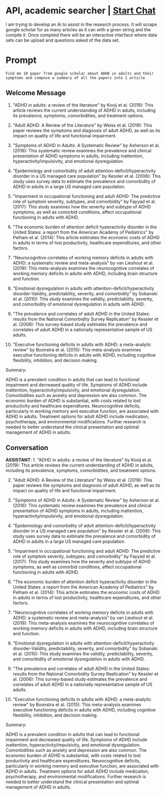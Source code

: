 

# API, academic searcher | [Start Chat](https://gptcall.net/chat.html?data=%7B%22contact%22%3A%7B%22id%22%3A%22q4JB1xKkn1Y43ihuOk4P4%22%2C%22flow%22%3Atrue%7D%7D)
I am trying to develop an Ai to assist in the research process. It will scrape google scholar for as many articles as it can with a given string and the compile it. Once compiled there will be an interactive interface where data sets can be upload and questions asked of the data set. 

# Prompt

```
Find me 10 paper from google scholar about ADHD in adults and their symptoms and compose a summary of all the papers into 1 article 
```

## Welcome Message
1. "ADHD in adults: a review of the literature" by Kooij et al. (2019): This article reviews the current understanding of ADHD in adults, including its prevalence, symptoms, comorbidities, and treatment options.



2. "Adult ADHD: A Review of the Literature" by Weiss et al. (2019): This paper reviews the symptoms and diagnosis of adult ADHD, as well as its impact on quality of life and functional impairment.



3. "Symptoms of ADHD in Adults: A Systematic Review" by Asherson et al. (2016): This systematic review examines the prevalence and clinical presentation of ADHD symptoms in adults, including inattention, hyperactivity/impulsivity, and emotional dysregulation.



4. "Epidemiology and comorbidity of adult attention-deficit/hyperactivity disorder in a US managed care population" by Kessler et al. (2006): This study uses survey data to estimate the prevalence and comorbidity of ADHD in adults in a large US managed care population.



5. "Impairment in occupational functioning and adult ADHD: The predictive role of symptom severity, subtypes, and comorbidity" by Fayyad et al. (2017): This study examines how the severity and subtype of ADHD symptoms, as well as comorbid conditions, affect occupational functioning in adults with ADHD.



6. "The economic burden of attention deficit hyperactivity disorder in the United States: a report from the American Academy of Pediatrics" by Pelham et al. (2014): This article estimates the economic costs of ADHD in adults in terms of lost productivity, healthcare expenditures, and other factors.



7. "Neurocognitive correlates of working memory deficits in adults with ADHD: a systematic review and meta-analysis" by van Lieshout et al. (2019): This meta-analysis examines the neurocognitive correlates of working memory deficits in adults with ADHD, including brain structure and function.



8. "Emotional dysregulation in adults with attention-deficit/hyperactivity disorder-Validity, predictability, severity, and comorbidity" by Sobanski et al. (2010): This study examines the validity, predictability, severity, and comorbidity of emotional dysregulation in adults with ADHD.



9. "The prevalence and correlates of adult ADHD in the United States: results from the National Comorbidity Survey Replication" by Kessler et al. (2006): This survey-based study estimates the prevalence and correlates of adult ADHD in a nationally representative sample of US adults.



10. "Executive functioning deficits in adults with ADHD: a meta-analytic review" by Boonstra et al. (2015): This meta-analysis examines executive functioning deficits in adults with ADHD, including cognitive flexibility, inhibition, and decision making.



Summary:



ADHD is a prevalent condition in adults that can lead to functional impairment and decreased quality of life. Symptoms of ADHD include inattention, hyperactivity/impulsivity, and emotional dysregulation. Comorbidities such as anxiety and depression are also common. The economic burden of ADHD is substantial, with costs related to lost productivity and healthcare expenditures. Neurocognitive deficits, particularly in working memory and executive function, are associated with ADHD in adults. Treatment options for adult ADHD include medication, psychotherapy, and environmental modifications. Further research is needed to better understand the clinical presentation and optimal management of ADHD in adults.

## Conversation

**ASSISTANT**: 1. "ADHD in adults: a review of the literature" by Kooij et al. (2019): This article reviews the current understanding of ADHD in adults, including its prevalence, symptoms, comorbidities, and treatment options.



2. "Adult ADHD: A Review of the Literature" by Weiss et al. (2019): This paper reviews the symptoms and diagnosis of adult ADHD, as well as its impact on quality of life and functional impairment.



3. "Symptoms of ADHD in Adults: A Systematic Review" by Asherson et al. (2016): This systematic review examines the prevalence and clinical presentation of ADHD symptoms in adults, including inattention, hyperactivity/impulsivity, and emotional dysregulation.



4. "Epidemiology and comorbidity of adult attention-deficit/hyperactivity disorder in a US managed care population" by Kessler et al. (2006): This study uses survey data to estimate the prevalence and comorbidity of ADHD in adults in a large US managed care population.



5. "Impairment in occupational functioning and adult ADHD: The predictive role of symptom severity, subtypes, and comorbidity" by Fayyad et al. (2017): This study examines how the severity and subtype of ADHD symptoms, as well as comorbid conditions, affect occupational functioning in adults with ADHD.



6. "The economic burden of attention deficit hyperactivity disorder in the United States: a report from the American Academy of Pediatrics" by Pelham et al. (2014): This article estimates the economic costs of ADHD in adults in terms of lost productivity, healthcare expenditures, and other factors.



7. "Neurocognitive correlates of working memory deficits in adults with ADHD: a systematic review and meta-analysis" by van Lieshout et al. (2019): This meta-analysis examines the neurocognitive correlates of working memory deficits in adults with ADHD, including brain structure and function.



8. "Emotional dysregulation in adults with attention-deficit/hyperactivity disorder-Validity, predictability, severity, and comorbidity" by Sobanski et al. (2010): This study examines the validity, predictability, severity, and comorbidity of emotional dysregulation in adults with ADHD.



9. "The prevalence and correlates of adult ADHD in the United States: results from the National Comorbidity Survey Replication" by Kessler et al. (2006): This survey-based study estimates the prevalence and correlates of adult ADHD in a nationally representative sample of US adults.



10. "Executive functioning deficits in adults with ADHD: a meta-analytic review" by Boonstra et al. (2015): This meta-analysis examines executive functioning deficits in adults with ADHD, including cognitive flexibility, inhibition, and decision making.



Summary:



ADHD is a prevalent condition in adults that can lead to functional impairment and decreased quality of life. Symptoms of ADHD include inattention, hyperactivity/impulsivity, and emotional dysregulation. Comorbidities such as anxiety and depression are also common. The economic burden of ADHD is substantial, with costs related to lost productivity and healthcare expenditures. Neurocognitive deficits, particularly in working memory and executive function, are associated with ADHD in adults. Treatment options for adult ADHD include medication, psychotherapy, and environmental modifications. Further research is needed to better understand the clinical presentation and optimal management of ADHD in adults.


